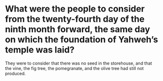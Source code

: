 # What were the people to consider from the twenty-fourth day of the ninth month forward, the same day on which the foundation of Yahweh’s temple was laid?

They were to consider that there was no seed in the storehouse, and that the vine, the fig tree, the pomegranate, and the olive tree had still not produced.
